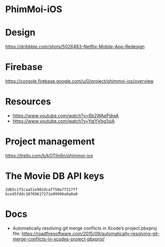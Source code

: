 #  PhimMoi-iOS

# Design

https://dribbble.com/shots/5026483-Netflix-Mobile-App-Redesign

# Firebase

https://console.firebase.google.com/u/0/project/phimmoi-ios/overview

# Resources

- https://www.youtube.com/watch?v=6b2WAePdiqA
- https://www.youtube.com/watch?v=YgjYVbg1oiA


# Project management
https://trello.com/b/kOTlln6n/phimmoi-ios

# The Movie DB API keys
```
2d65c1f5caa51e982dcaf750a7f317ff
bced5fddc10769617271e99996a9a0a0

```

# Docs
- Automatically resolving git merge conflicts in Xcode’s project.pbxproj file: https://roadfiresoftware.com/2015/09/automatically-resolving-git-merge-conflicts-in-xcodes-project-pbxproj/

